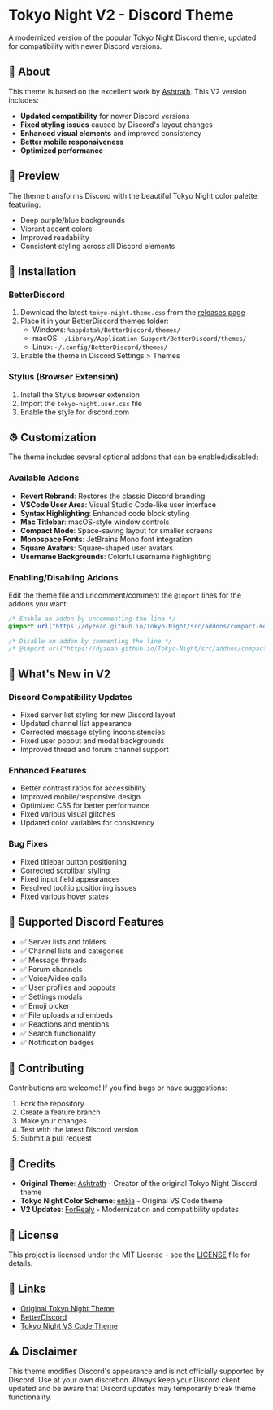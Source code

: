 # Tokyo Night V2 - Discord Theme

A modernized version of the popular Tokyo Night Discord theme, updated for compatibility with newer Discord versions.

## 🎨 About

This theme is based on the excellent work by [Ashtrath](https://github.com/Dyzean/Tokyo-Night). This V2 version includes:

- **Updated compatibility** for newer Discord versions
- **Fixed styling issues** caused by Discord's layout changes
- **Enhanced visual elements** and improved consistency
- **Better mobile responsiveness**
- **Optimized performance**

## 📸 Preview

The theme transforms Discord with the beautiful Tokyo Night color palette, featuring:
- Deep purple/blue backgrounds
- Vibrant accent colors
- Improved readability
- Consistent styling across all Discord elements

## 🚀 Installation

### BetterDiscord
1. Download the latest `tokyo-night.theme.css` from the [releases page](https://github.com/ForRealy/TokyoNightV2/releases)
2. Place it in your BetterDiscord themes folder:
   - Windows: `%appdata%/BetterDiscord/themes/`
   - macOS: `~/Library/Application Support/BetterDiscord/themes/`
   - Linux: `~/.config/BetterDiscord/themes/`
3. Enable the theme in Discord Settings > Themes

### Stylus (Browser Extension)
1. Install the Stylus browser extension
2. Import the `tokyo-night.user.css` file
3. Enable the style for discord.com

## ⚙️ Customization

The theme includes several optional addons that can be enabled/disabled:

### Available Addons
- **Revert Rebrand**: Restores the classic Discord branding
- **VSCode User Area**: Visual Studio Code-like user interface
- **Syntax Highlighting**: Enhanced code block styling
- **Mac Titlebar**: macOS-style window controls
- **Compact Mode**: Space-saving layout for smaller screens
- **Monospace Fonts**: JetBrains Mono font integration
- **Square Avatars**: Square-shaped user avatars
- **Username Backgrounds**: Colorful username highlighting

### Enabling/Disabling Addons
Edit the theme file and uncomment/comment the `@import` lines for the addons you want:

```css
/* Enable an addon by uncommenting the line */
@import url("https://dyzean.github.io/Tokyo-Night/src/addons/compact-mode.css");

/* Disable an addon by commenting the line */
/* @import url("https://dyzean.github.io/Tokyo-Night/src/addons/compact-mode.css"); */
```

## 🔧 What's New in V2

### Discord Compatibility Updates
- Fixed server list styling for new Discord layout
- Updated channel list appearance
- Corrected message styling inconsistencies
- Fixed user popout and modal backgrounds
- Improved thread and forum channel support

### Enhanced Features
- Better contrast ratios for accessibility
- Improved mobile/responsive design
- Optimized CSS for better performance
- Fixed various visual glitches
- Updated color variables for consistency

### Bug Fixes
- Fixed titlebar button positioning
- Corrected scrollbar styling
- Fixed input field appearances
- Resolved tooltip positioning issues
- Fixed various hover states

## 🎯 Supported Discord Features

- ✅ Server lists and folders
- ✅ Channel lists and categories
- ✅ Message threads
- ✅ Forum channels
- ✅ Voice/Video calls
- ✅ User profiles and popouts
- ✅ Settings modals
- ✅ Emoji picker
- ✅ File uploads and embeds
- ✅ Reactions and mentions
- ✅ Search functionality
- ✅ Notification badges

## 🤝 Contributing

Contributions are welcome! If you find bugs or have suggestions:

1. Fork the repository
2. Create a feature branch
3. Make your changes
4. Test with the latest Discord version
5. Submit a pull request

## 📝 Credits

- **Original Theme**: [Ashtrath](https://github.com/Dyzean/Tokyo-Night) - Creator of the original Tokyo Night Discord theme
- **Tokyo Night Color Scheme**: [enkia](https://github.com/enkia/tokyo-night-vscode-theme) - Original VS Code theme
- **V2 Updates**: [ForRealy](https://github.com/ForRealy) - Modernization and compatibility updates

## 📄 License

This project is licensed under the MIT License - see the [LICENSE](LICENSE) file for details.

## 🔗 Links

- [Original Tokyo Night Theme](https://github.com/Dyzean/Tokyo-Night)
- [BetterDiscord](https://betterdiscord.app/)
- [Tokyo Night VS Code Theme](https://github.com/enkia/tokyo-night-vscode-theme)

## ⚠️ Disclaimer

This theme modifies Discord's appearance and is not officially supported by Discord. Use at your own discretion. Always keep your Discord client updated and be aware that Discord updates may temporarily break theme functionality.